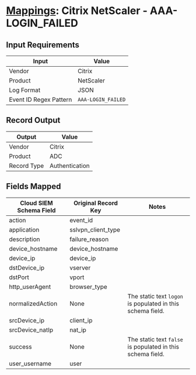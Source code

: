 # [Mappings](README.md): Citrix NetScaler - AAA-LOGIN_FAILED

## Input Requirements

|Input|Value|
|-----|-----|
|Vendor|Citrix|
|Product|NetScaler|
|Log Format|JSON|
|Event ID Regex Pattern|`AAA-LOGIN_FAILED`|

## Record Output

|Output|Value|
|------|-----|
|Vendor|Citrix|
|Product|ADC|
|Record Type|Authentication|

## Fields Mapped

|Cloud SIEM Schema Field|Original Record Key|Notes|
|-----------------------|-------------------|-----|
|action|event_id||
|application|sslvpn_client_type||
|description|failure_reason||
|device_hostname|device_hostname||
|device_ip|device_ip||
|dstDevice_ip|vserver||
|dstPort|vport||
|http_userAgent|browser_type||
|normalizedAction|None|The static text `logon` is populated in this schema field.|
|srcDevice_ip|client_ip||
|srcDevice_natIp|nat_ip||
|success|None|The static text `false` is populated in this schema field.|
|user_username|user||


